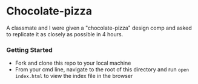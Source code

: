 # Chocolate-pizza
A classmate and I were given a "chocolate-pizza" design comp and asked to replicate it as closely as possible in 4 hours.

### Getting Started
* Fork and clone this repo to your local machine
* From your cmd line, navigate to the root of this directory and run `open index.html` to view the index file in the browser

